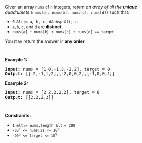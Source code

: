 Given an array `` nums `` of `` n `` integers, return _an array of all the __unique__ quadruplets_ `` [nums[a], nums[b], nums[c], nums[d]] `` such that:

*   `` 0 &lt;= a, b, c, d&nbsp;&lt; n ``
*   `` a ``, `` b ``, `` c ``, and `` d `` are __distinct__.
*   `` nums[a] + nums[b] + nums[c] + nums[d] == target ``

You may return the answer in __any order__.

&nbsp;

__Example 1:__

<pre>
<strong>Input:</strong> nums = [1,0,-1,0,-2,2], target = 0
<strong>Output:</strong> [[-2,-1,1,2],[-2,0,0,2],[-1,0,0,1]]
</pre>

__Example 2:__

<pre>
<strong>Input:</strong> nums = [2,2,2,2,2], target = 8
<strong>Output:</strong> [[2,2,2,2]]
</pre>

&nbsp;

__Constraints:__

*   `` 1 &lt;= nums.length &lt;= 200 ``
*   <code>-10<sup>9</sup> &lt;= nums[i] &lt;= 10<sup>9</sup></code>
*   <code>-10<sup>9</sup> &lt;= target &lt;= 10<sup>9</sup></code>